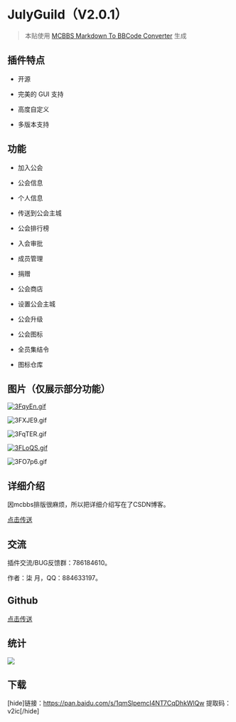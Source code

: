 # JulyGuild（V2.0.1）

> 本贴使用 [MCBBS Markdown To BBCode Converter](https://mm2bc.ustc-zzzz.net/) 生成

## 插件特点

* 开源
  
* 完美的 GUI 支持
* 高度自定义
  
* 多版本支持

## 功能

* 加入公会

* 公会信息

* 个人信息

* 传送到公会主城

* 公会排行榜

* 入会审批

* 成员管理

* 捐赠

* 公会商店

* 设置公会主城

* 公会升级

* 公会图标

* 全员集结令

* 图标仓库

## 图片（仅展示部分功能）

[![3FqyEn.gif](https://s2.ax1x.com/2020/02/18/3FqyEn.gif)](https://imgchr.com/i/3FqyEn)

![3FXJE9.gif](https://s2.ax1x.com/2020/02/18/3FXJE9.gif)

![3FqTER.gif](https://s2.ax1x.com/2020/02/18/3FqTER.gif)

[![3FLoQS.gif](https://s2.ax1x.com/2020/02/18/3FLoQS.gif)](https://imgchr.com/i/3FLoQS)

![3FO7p6.gif](https://s2.ax1x.com/2020/02/18/3FO7p6.gif)

## 详细介绍

因mcbbs排版很麻烦，所以把详细介绍写在了CSDN博客。

[点击传送](https://blog.csdn.net/weixin_43244527/article/details/104384812)

## 交流

插件交流/BUG反馈群：786184610。

作者：柒 月，QQ：884633197。

## Github

[点击传送](https://github.com/julyss2019/JulyGuild/)

## 统计

![](https://bstats.org/signatures/bukkit/JulyGuild.svg)

## 下载

[hide]链接：https://pan.baidu.com/s/1qmSlpemcI4NT7CqDhkWlQw 提取码：v2ic[/hide]

